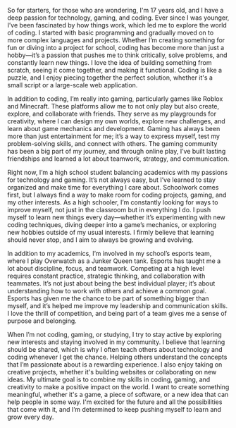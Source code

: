 <p>So for starters, for those who are wondering, I'm 17 years old, and I have a deep passion for technology, gaming, and coding. Ever since I was younger, I’ve been fascinated by how things work, which led me to explore the world of coding. I started with basic programming and gradually moved on to more complex languages and projects. Whether I’m creating something for fun or diving into a project for school, coding has become more than just a hobby—it’s a passion that pushes me to think critically, solve problems, and constantly learn new things. I love the idea of building something from scratch, seeing it come together, and making it functional. Coding is like a puzzle, and I enjoy piecing together the perfect solution, whether it's a small script or a large-scale web application.</p>

<p>In addition to coding, I’m really into gaming, particularly games like Roblox and Minecraft. These platforms allow me to not only play but also create, explore, and collaborate with friends. They serve as my playgrounds for creativity, where I can design my own worlds, explore new challenges, and learn about game mechanics and development. Gaming has always been more than just entertainment for me; it’s a way to express myself, test my problem-solving skills, and connect with others. The gaming community has been a big part of my journey, and through online play, I’ve built lasting friendships and learned a lot about teamwork, strategy, and communication.</p>

<p>Right now, I’m a high school student balancing academics with my passions for technology and gaming. It’s not always easy, but I’ve learned to stay organized and make time for everything I care about. Schoolwork comes first, but I always find a way to make room for coding projects, gaming, and my other interests. As a high schooler, I’m constantly looking for ways to improve myself, not just in the classroom but in everything I do. I push myself to learn new things every day—whether it’s experimenting with new coding techniques, diving deeper into a game’s mechanics, or exploring new hobbies outside of my usual interests. I firmly believe that learning should never stop, and I aim to always be growing and evolving.</p>

<p>In addition to my academics, I’m involved in my school’s esports team, where I play Overwatch as a Junker Queen tank. Esports has taught me a lot about discipline, focus, and teamwork. Competing at a high level requires constant practice, strategic thinking, and collaboration with teammates. It’s not just about being the best individual player; it’s about understanding how to work with others and achieve a common goal. Esports has given me the chance to be part of something bigger than myself, and it’s helped me improve my leadership and communication skills. I love the thrill of competition, and being part of a team gives me a sense of purpose and belonging.</p>

<p>When I’m not coding, gaming, or studying, I try to stay active by exploring new interests and staying involved in my community. I believe that learning should be shared, which is why I often teach others about technology and coding whenever I get the chance. Helping others understand the concepts that I’m passionate about is a rewarding experience. I also enjoy taking on creative projects, whether it's building websites or collaborating on new ideas. My ultimate goal is to combine my skills in coding, gaming, and creativity to make a positive impact on the world. I want to create something meaningful, whether it's a game, a piece of software, or a new idea that can help people in some way. I'm excited for the future and all the possibilities that come with it, and I’m determined to keep pushing myself to learn and grow every day.</p>

